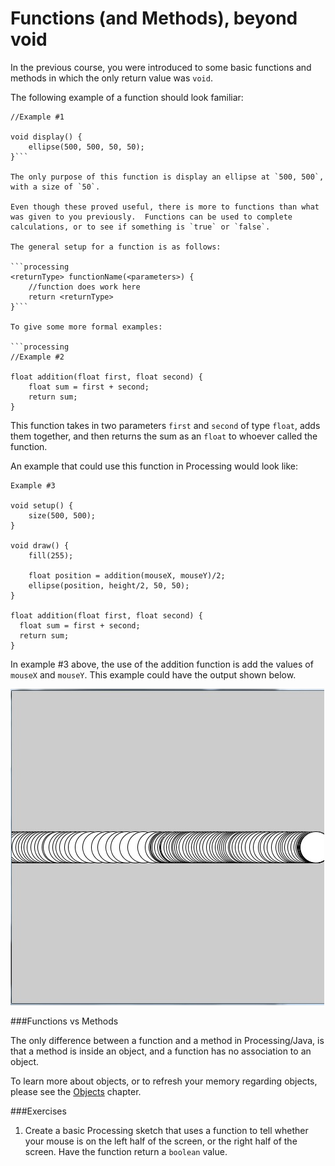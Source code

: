 # Functions (and Methods), beyond void

In the previous course, you were introduced to some basic functions and methods in which the only return value was ``void``.

The following example of a function should look familiar:
```
//Example #1

void display() {
    ellipse(500, 500, 50, 50);
}```

The only purpose of this function is display an ellipse at `500, 500`, with a size of `50`.

Even though these proved useful, there is more to functions than what was given to you previously.  Functions can be used to complete calculations, or to see if something is `true` or `false`.

The general setup for a function is as follows:

```processing
<returnType> functionName(<parameters>) {
    //function does work here
    return <returnType>
}```

To give some more formal examples:

```processing
//Example #2

float addition(float first, float second) {
    float sum = first + second;
    return sum;
}
```

This function takes in two parameters `first` and `second` of type `float`, adds them together, and then returns the sum as an `float` to whoever called the function.

An example that could use this function in Processing would look like:

```processing
Example #3

void setup() {
    size(500, 500);
}
    
void draw() {
    fill(255);
    
    float position = addition(mouseX, mouseY)/2;
    ellipse(position, height/2, 50, 50);
}

float addition(float first, float second) {
  float sum = first + second;
  return sum;
}
```
In example #3 above, the use of the addition function is add the values of `mouseX` and `mouseY`.  This example could have the output shown below.

![Alt text](./img/functions_additions_example.jpg "Example 3 - sample output")



###Functions vs Methods

The only difference between a function and a method in Processing/Java, is that a method is inside an object, and a function has no association to an object.

To learn more about objects, or to refresh your memory regarding objects, please see the [Objects](./objects.md) chapter.

###Exercises
1. Create a basic Processing sketch that uses a function to tell whether your mouse is on the left half of the screen, or the right half of the screen.  Have the function return a `boolean` value.